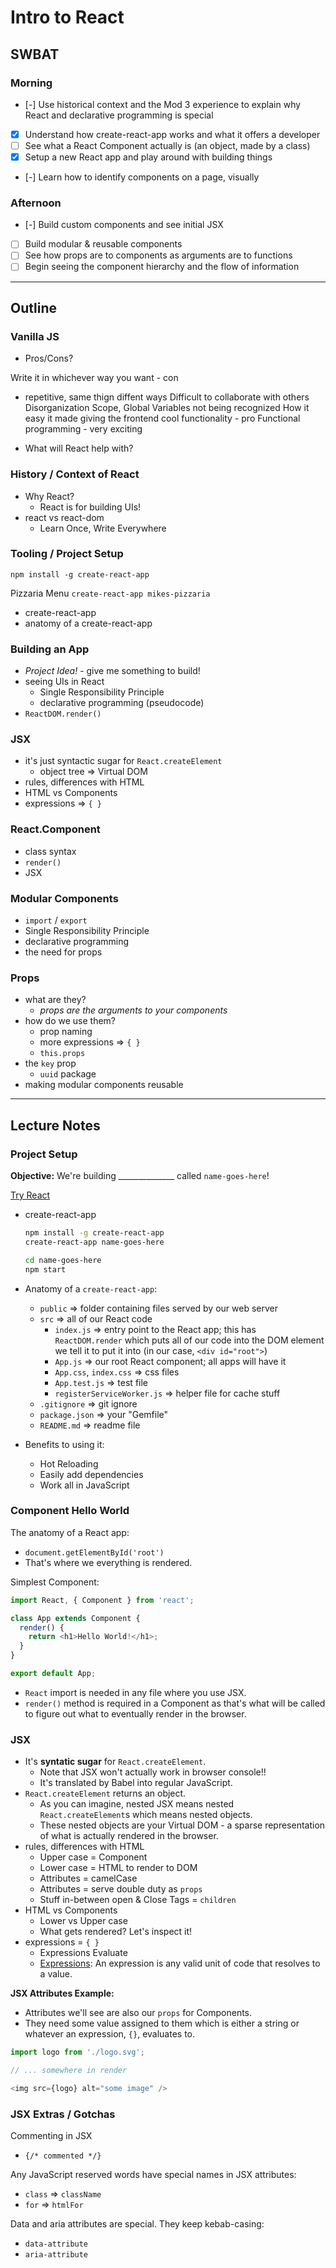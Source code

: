 Intro to React
==============

## SWBAT

### Morning

- [-] Use historical context and the Mod 3 experience to explain why React and declarative programming is special
- [x] Understand how create-react-app works and what it offers a developer
- [ ] See what a React Component actually is (an object, made by a class)
- [x] Setup a new React app and play around with building things
- [-] Learn how to identify components on a page, visually

### Afternoon

- [-] Build custom components and see initial JSX
- [ ] Build modular & reusable components
- [ ] See how props are to components as arguments are to functions
- [ ] Begin seeing the component hierarchy and the flow of information

---

## Outline

### Vanilla JS

- Pros/Cons?

Write it in whichever way you want - con
  - repetitive, same thign diffent ways
Difficult to collaborate with others
Disorganization
Scope, Global Variables not being recognized
How it easy it made giving the frontend cool functionality - pro
Functional programming - very exciting

- What will React help with?

### History / Context of React

- Why React?
  - React is for building UIs!
- react vs react-dom
  - Learn Once, Write Everywhere

### Tooling / Project Setup

`npm install -g create-react-app`

Pizzaria Menu
`create-react-app mikes-pizzaria`

- create-react-app
- anatomy of a create-react-app

### Building an App

- _Project Idea!_ - give me something to build!
- seeing UIs in React
  - Single Responsibility Principle
  - declarative programming (pseudocode)
- `ReactDOM.render()`

### JSX

- it's just syntactic sugar for `React.createElement`
  - object tree => Virtual DOM
- rules, differences with HTML
- HTML vs Components
- expressions => `{ }`

### React.Component

- class syntax
- `render()`
- JSX

### Modular Components

- `import` / `export`
- Single Responsibility Principle
- declarative programming
- the need for props

### Props

- what are they?
  - _props are the arguments to your components_
- how do we use them?
  - prop naming
  - more expressions => `{ }`
  - `this.props`
- the `key` prop
  - `uuid` package
- making modular components reusable

---

## Lecture Notes

### Project Setup

**Objective:** We're building ______________ called `name-goes-here`!

[Try React](https://reactjs.org/docs/try-react.html)
- create-react-app
  ```sh
  npm install -g create-react-app
  create-react-app name-goes-here

  cd name-goes-here
  npm start
  ```

- Anatomy of a `create-react-app`:
  - `public` => folder containing files served by our web server
  - `src` => all of our React code
    - `index.js` => entry point to the React app; this has `ReactDOM.render` which puts all of our code into the DOM element we tell it to put it into (in our case, `<div id="root">`)
    - `App.js` => our root React component; all apps will have it
    - `App.css`, `index.css` => css files
    - `App.test.js` => test file
    - `registerServiceWorker.js` => helper file for cache stuff
  - `.gitignore` => git ignore
  - `package.json` => your "Gemfile"
  - `README.md` => readme file
- Benefits to using it:
  - Hot Reloading
  - Easily add dependencies
  - Work all in JavaScript

### Component Hello World

The anatomy of a React app:
- `document.getElementById('root')`
- That's where we everything is rendered.

Simplest Component:

```javascript
import React, { Component } from 'react';

class App extends Component {
  render() {
    return <h1>Hello World!</h1>;
  }
}

export default App;
```

- `React` import is needed in any file where you use JSX.
- `render()` method is required in a Component as that's what will be called to figure out what to eventually render in the browser.

### JSX

- It's **syntatic sugar** for `React.createElement`.
  - Note that JSX won't actually work in browser console!!
  - It's translated by Babel into regular JavaScript.
- `React.createElement` returns an object.
  - As you can imagine, nested JSX means nested `React.createElement`s which means nested objects.
  - These nested objects are your Virtual DOM - a sparse representation of what is actually rendered in the browser.
- rules, differences with HTML
  - Upper case = Component
  - Lower case = HTML to render to DOM
  - Attributes = camelCase
  - Attributes = serve double duty as `props`
  - Stuff in-between open & Close Tags = `children`
- HTML vs Components
  - Lower vs Upper case
  - What gets rendered? Let's inspect it!
- expressions = `{ }`
  - Expressions Evaluate
  - [Expressions](https://developer.mozilla.org/en-US/docs/Web/JavaScript/Guide/Expressions_and_Operators#Expressions): An expression is any valid unit of code that resolves to a value.

**JSX Attributes Example:**

- Attributes we'll see are also our `props` for Components.
- They need some value assigned to them which is either a string or whatever an expression, `{}`, evaluates to.

```javascript
import logo from './logo.svg';

// ... somewhere in render

<img src={logo} alt="some image" />
```

### JSX Extras / Gotchas

Commenting in JSX
- `{/* commented */}`

Any JavaScript reserved words have special names in JSX attributes:
- `class` => `className`
- `for` => `htmlFor`

Data and aria attributes are special. They keep kebab-casing:
- `data-attribute`
- `aria-attribute`
